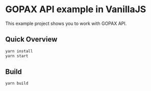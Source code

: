 # GOPAX API example in VanillaJS
This example project shows you to work with GOPAX API.

## Quick Overview

```sh
yarn install
yarn start
```

## Build

```sh
yarn build
```

